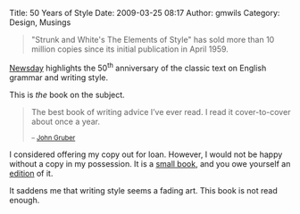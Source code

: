 Title: 50 Years of Style
Date: 2009-03-25 08:17
Author: gmwils
Category: Design, Musings

> "Strunk and White's The Elements of Style" has sold more than 10
> million copies since its initial publication in April 1959.

[Newsday][] highlights the 50<sup>th</sup> anniversary of the classic text on
English grammar and writing style.

This is *the* book on the subject.

> The best book of writing advice I’ve ever read. I read it
> cover-to-cover about once a year.
>
> <small> – [John Gruber][]</small>

I considered offering my copy out for loan. However, I would not be
happy without a copy in my possession. It is a [small book][], and you
owe yourself an [edition][] of it.

It saddens me that writing style seems a fading art. This book is not
read enough.

  [Newsday]: http://www.newsday.com/news/local/wire/newyork/ny-bc-ny--goldenstrunkampwhit0320mar20,0,4092190.story
  [John Gruber]: http://daringfireball.net/linked/2009/03/23/strunk-and-white
  [small book]: http://amazon.com/exec/obidos/asin/0205632645/ref=nosim/pseudofish-20
  [edition]: http://amazon.com/exec/obidos/asin/020530902X/ref=nosim/pseudofish-20
